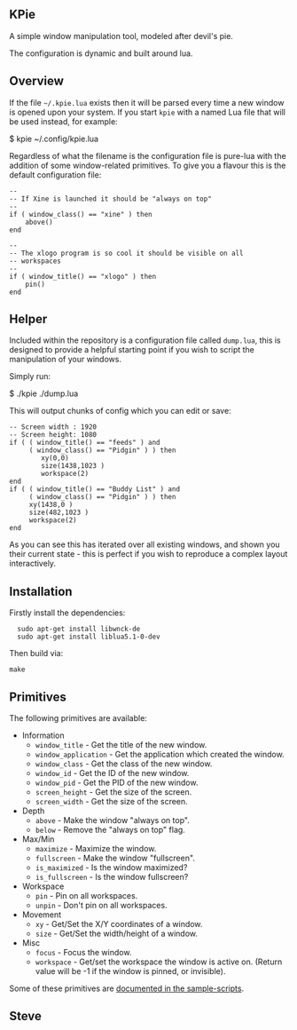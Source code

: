 KPie
----

A simple window manipulation tool, modeled after devil's pie.

The configuration is dynamic and built around lua.


Overview
--------

If the file `~/.kpie.lua` exists then it will be parsed every time a new
window is opened upon your system.  If you start `kpie` with a named
Lua file that will be used instead, for example:

   $ kpie ~/.config/kpie.lua

Regardless of what the filename is the configuration file is pure-lua with
the addition of some window-related primitives.  To give you a flavour this
is the default configuration file:


    --
    -- If Xine is launched it should be "always on top"
    --
    if ( window_class() == "xine" ) then
        above()
    end

    --
    -- The xlogo program is so cool it should be visible on all
    -- workspaces
    --
    if ( window_title() == "xlogo" ) then
        pin()
    end


Helper
------

Included within the repository is a configuration file called `dump.lua`,
this is designed to provide a helpful starting point if you wish to script
the manipulation of your windows.

Simply run:

   $ ./kpie ./dump.lua

This will output chunks of config which you can edit or save:

    -- Screen width : 1920
    -- Screen height: 1080
    if ( ( window_title() == "feeds" ) and
         ( window_class() == "Pidgin" ) ) then
            xy(0,0)
            size(1438,1023 )
            workspace(2)
    end
    if ( ( window_title() == "Buddy List" ) and
         ( window_class() == "Pidgin" ) ) then
         xy(1438,0 )
         size(482,1023 )
         workspace(2)
    end

As you can see this has iterated over all existing windows, and shown
you their current state - this is perfect if you wish to reproduce a
complex layout interactively.



Installation
------------

Firstly install the dependencies:

      sudo apt-get install libwnck-de
      sudo apt-get install liblua5.1-0-dev

Then build via:

    make



Primitives
----------

The following primitives are available:

* Information
  * `window_title` - Get the title of the new window.
  * `window_application` - Get the application which created the window.
  * `window_class` - Get the class of the new window.
  * `window_id` - Get the ID of the new window.
  * `window_pid` - Get the PID of the new window.
  * `screen_height` - Get the size of the screen.
  * `screen_width` - Get the size of the screen.
* Depth
  * `above` - Make the window "always on top".
  * `below` - Remove the "always on top" flag.
* Max/Min
  * `maximize` - Maximize the window.
  * `fullscreen` - Make the window "fullscreen".
  * `is_maximized` - Is the window maximized?
  * `is_fullscreen` - Is the window fullscreen?
* Workspace
  * `pin` - Pin on all workspaces.
  * `unpin` - Don't pin on all workspaces.
* Movement
  * `xy` - Get/Set the X/Y coordinates of a window.
  * `size` - Get/Set the width/height of a window.
* Misc
  * `focus` - Focus the window.
  * `workspace` - Get/set the workspace the window is active on.  (Return value will be -1 if the window is pinned, or invisible).


Some of these primitives are [documented in the sample-scripts](samples/).

Steve
--
